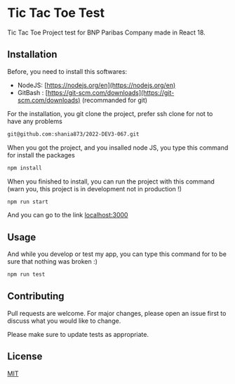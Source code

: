 # Tic Tac Toe Test

Tic Tac Toe Project test for BNP Paribas Company made in React 18.

## Installation

Before, you need to install this softwares:

- NodeJS:  [https://nodejs.org/en](https://nodejs.org/en)
- GitBash : [https://git-scm.com/downloads](https://git-scm.com/downloads) (recommanded for git)

For the installation, you git clone the project, prefer ssh clone for not to have any problems

```bash
git@github.com:shania873/2022-DEV3-067.git
```

When you got the project, and you insalled node JS, you type this command for install the packages 

```bash
npm install
```

When you finished to install, you can run the project with this command (warn you, this project is in development not in production !)

```bash
npm run start
```

And you can go to the link [localhost:3000](http://localhost:3000/)



## Usage

And while you develop or test my app, you can type this command for to be sure that nothing was broken :) 

```bash
npm run test
```

## Contributing

Pull requests are welcome. For major changes, please open an issue first
to discuss what you would like to change.

Please make sure to update tests as appropriate.

## License

[MIT](https://choosealicense.com/licenses/mit/)